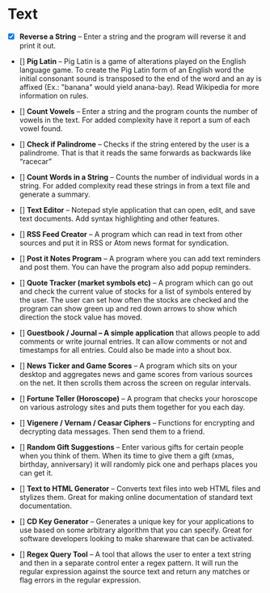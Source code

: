 # Text

- [x] **Reverse a String** – Enter a string and the program will reverse it and print it out.

- [] **Pig Latin** – Pig Latin is a game of alterations played on the English language game. To create the Pig Latin form of an English word the initial consonant sound is transposed to the end of the word and an ay is affixed (Ex.: "banana" would yield anana-bay). Read Wikipedia for more information on rules.

- [] **Count Vowels** – Enter a string and the program counts the number of vowels in the text. For added complexity have it report a sum of each vowel found.

- [] **Check if Palindrome** – Checks if the string entered by the user is a palindrome. That is that it reads the same forwards as backwards like “racecar”

- [] **Count Words in a String** – Counts the number of individual words in a string. For added complexity read these strings in from a text file and generate a summary.

- [] **Text Editor** – Notepad style application that can open, edit, and save text documents. Add syntax highlighting and other features.

- [] **RSS Feed Creator** – A program which can read in text from other sources and put it in RSS or Atom news format for syndication.

- [] **Post it Notes Program** – A program where you can add text reminders and post them. You can have the program also add popup reminders.

- [] **Quote Tracker (market symbols etc)** – A program which can go out and check the current value of stocks for a list of symbols entered by the user. The user can set how often the stocks are checked and the program can show green up and red down arrows to show which direction the stock value has moved.

- [] **Guestbook / Journal – A simple application** that allows people to add comments or write journal entries. It can allow comments or not and timestamps for all entries. Could also be made into a shout box.

- [] **News Ticker and Game Scores** – A program which sits on your desktop and aggregates news and game scores from various sources on the net. It then scrolls them across the screen on regular intervals.

- [] **Fortune Teller (Horoscope)** – A program that checks your horoscope on various astrology sites and puts them together for you each day.

- [] **Vigenere / Vernam / Ceasar Ciphers** – Functions for encrypting and decrypting data messages. Then send them to a friend.

- [] **Random Gift Suggestions** – Enter various gifts for certain people when you think of them. When its time to give them a gift (xmas, birthday, anniversary) it will randomly pick one and perhaps places you can get it.

- [] **Text to HTML Generator** – Converts text files into web HTML files and stylizes them. Great for making online documentation of standard text documentation.

- [] **CD Key Generator** – Generates a unique key for your applications to use based on some arbitrary algorithm that you can specify. Great for software developers looking to make shareware that can be activated.

- [] **Regex Query Tool** – A tool that allows the user to enter a text string and then in a separate control enter a regex pattern. It will run the regular expression against the source text and return any matches or flag errors in the regular expression.